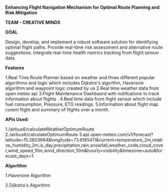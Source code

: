 **Enhancing Flight Navigation Mechanism for Optimal Route Planning and Risk Mitigation**

**TEAM - CREATIVE MINDS**

**GOAL**

Design, develop, and implement a robust software solution for identifying optimal flight paths.
Provide real-time risk assessment and alternative route suggestions.
Integrate real-time health metrics tracking from flight sensor data.


**Features**


1.Real Time Route Planner based on weather and three different popular algorithms and logic which includes Dijkstra's algorthm, Haversine algorithm and waypoint logic created by us
2.Real time weather data from open meteo api
3.Flight Maintenance Dashbaord with notifcations to track information about flights .
4.Real time data from flight sensor which include fuel consumption, Pressure, ETG readings.
5.Information about flight map curent flight and summary of flights over a month.


**APIs Used:**

1./airbus6/calculateWeatherOptimumRoute
2./airbus6/calculateOptimumRoute
3.api.open-meteo.com/v1/forecast?latitude=15.3803684&longitude=73.8165411&current=temperature_2m,relative_humidity_2m,is_day,precipitation,rain,snowfall,weather_code,cloud_cover,wind_speed_10m,wind_direction_10m&hourly=visibility&timezone=auto&forecast_days=1


**Algorithm**

1.Haversine Algorithm

2.Dijkstra's Algorithm




